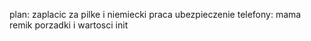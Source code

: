 plan:
zaplacic za pilke i niemiecki
praca
ubezpieczenie
telefony: mama remik
porzadki i wartosci init